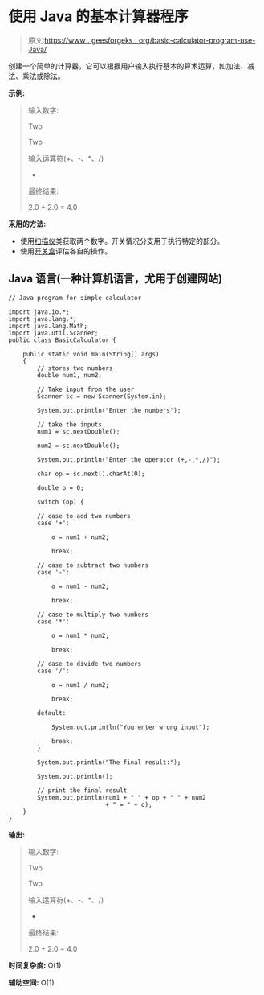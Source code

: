 # 使用 Java 的基本计算器程序

> 原文:[https://www . geesforgeks . org/basic-calculator-program-use-Java/](https://www.geeksforgeeks.org/basic-calculator-program-using-java/)

创建一个简单的计算器，它可以根据用户输入执行基本的算术运算，如加法、减法、乘法或除法。

**示例:**

> 输入数字:
> 
> Two
> 
> Two
> 
> 输入运算符(+、-、*、/)
> 
> +
> 
> 最终结果:
> 
> 2.0 + 2.0 = 4.0

**采用的方法:**

*   使用[扫描仪](https://www.google.com/url?client=internal-element-cse&cx=009682134359037907028:tj6eafkv_be&q=https://www.geeksforgeeks.org/scanner-class-in-java/&sa=U&ved=2ahUKEwiinq7g7YbtAhX9xzgGHR1KAPwQFjAAegQIBhAC&usg=AOvVaw3q2pSLH7JpC2tHq3kSn-6S)类获取两个数字。开关情况分支用于执行特定的部分。
*   使用[开关盒](https://www.google.com/url?client=internal-element-cse&cx=009682134359037907028:tj6eafkv_be&q=https://www.geeksforgeeks.org/switch-statement-in-java/&sa=U&ved=2ahUKEwi24pjL7YbtAhUIzDgGHYrSD4UQFjAAegQIBBAC&usg=AOvVaw15q_1uIqbev-aSMqLlDk7D)评估各自的操作。

## Java 语言(一种计算机语言，尤用于创建网站)

```
// Java program for simple calculator

import java.io.*;
import java.lang.*;
import java.lang.Math;
import java.util.Scanner;
public class BasicCalculator {

    public static void main(String[] args)
    {
        // stores two numbers
        double num1, num2;

        // Take input from the user
        Scanner sc = new Scanner(System.in);

        System.out.println("Enter the numbers");

        // take the inputs
        num1 = sc.nextDouble();

        num2 = sc.nextDouble();

        System.out.println("Enter the operator (+,-,*,/)");

        char op = sc.next().charAt(0);

        double o = 0;

        switch (op) {

        // case to add two numbers
        case '+':

            o = num1 + num2;

            break;

        // case to subtract two numbers
        case '-':

            o = num1 - num2;

            break;

        // case to multiply two numbers
        case '*':

            o = num1 * num2;

            break;

        // case to divide two numbers
        case '/':

            o = num1 / num2;

            break;

        default:

            System.out.println("You enter wrong input");

            break;
        }

        System.out.println("The final result:");

        System.out.println();

        // print the final result
        System.out.println(num1 + " " + op + " " + num2
                           + " = " + o);
    }
}
```

**输出:**

> 输入数字:
> 
> Two
> 
> Two
> 
> 输入运算符(+、-、*、/)
> 
> +
> 
> 最终结果:
> 
> 2.0 + 2.0 = 4.0

**时间复杂度:** O(1)

**辅助空间:** O(1)
